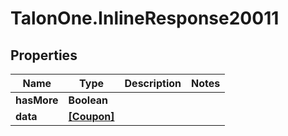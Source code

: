 # TalonOne.InlineResponse20011

## Properties

Name | Type | Description | Notes
------------ | ------------- | ------------- | -------------
**hasMore** | **Boolean** |  | 
**data** | [**[Coupon]**](Coupon.md) |  | 


